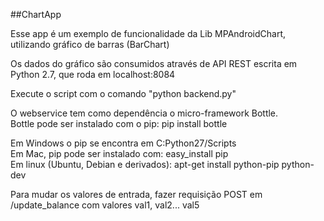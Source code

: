 ##ChartApp

Esse app é um exemplo de funcionalidade da Lib MPAndroidChart, utilizando
gráfico de barras (BarChart)

Os dados do gráfico são consumidos através de API REST escrita em Python 2.7,
que roda em localhost:8084  

Execute o script com o comando "python backend.py"  

O webservice tem como dependência o micro-framework Bottle.  
Bottle pode ser instalado com o pip: pip install bottle

Em Windows o pip se encontra em C:Python27/Scripts  
Em Mac, pip pode ser instalado com: easy_install pip  
Em linux (Ubuntu, Debian e derivados): apt-get install python-pip python-dev  

Para mudar os valores de entrada, fazer requisição POST em /update_balance com
valores val1, val2... val5
